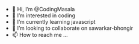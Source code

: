 - 👋 Hi, I’m @CodingMasala
- 👀 I’m interested in coding
- 🌱 I’m currently learning javascript
- 💞️ I’m looking to collaborate on sawarkar-bhongir
- 📫 How to reach me ...

<!---
CodingMasala/CodingMasala is a ✨ special ✨ repository because its `README.md` (this file) appears on your GitHub profile.
You can click the Preview link to take a look at your changes.
--->
